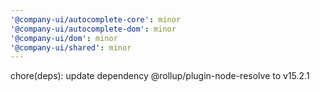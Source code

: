 ```yaml
---
'@company-ui/autocomplete-core': minor
'@company-ui/autocomplete-dom': minor
'@company-ui/dom': minor
'@company-ui/shared': minor
---
```


chore(deps): update dependency @rollup/plugin-node-resolve to v15.2.1
